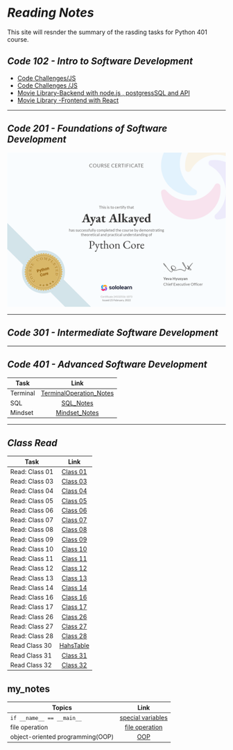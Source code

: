 # ***Reading Notes***
This site will resnder the summary of the rasding tasks for Python 401 course.
## *Code 102 - Intro to Software Development*
- [Code Challenges/JS](https://github.com/ayat93a/solving-problem)
- [Code Challenges /JS](https://github.com/ayat93a/Prep-Challenges)
- [Movie Library-Backend with node.js , postgressSQL and API](https://github.com/ayat93a/Movies-Library)
- [Movie Library -Frontend with React](https://github.com/ayat93a/Netflix-Clone)
___
## *Code 201 - Foundations of Software Development*
![](cert-24532556-1073.png)
___
## *Code 301 - Intermediate Software Development*
___
## *Code 401 - Advanced Software Development*
| Task  | Link |
|----------|:-------------:|
| Terminal  |[TerminalOperation_Notes](./Terminal_operation.md)|
| SQL      | [SQL_Notes](./SQL.md)|
| Mindset     | [Mindset_Notes](./Mindset.md)|



___
## *Class Read*
| Task  | Link |
|----------|:-------------:|
|Read: Class 01|[Class 01](./Read:Class01.md)|
|Read: Class 03|[Class 03](./ReadClass03.md)|
|Read: Class 04|[Class 04](./Read%3AClass04.md)|
|Read: Class 05|[Class 05](./Linked_list_big_O.md)
|Read: Class 06|[Class 06](./class06.md)
|Read: Class 07|[Class 07](./ReadClass07.md)|
|Read: Class 08|[Class 08](./Class%2008.md)
|Read: Class 09|[Class 09](./READ09.md)
|Read: Class 10|[Class 10](./Read%3AClass_10.md)
|Read: Class 11|[Class 11](./Class_11.md)
|Read: Class 12|[Class 12](./class12.md)
|Read: Class 13|[Class 13](./CLASS13.md)
|Read: Class 14|[Class 14](./Class%2014.md)
|Read: Class 16|[Class 16](./Class16.md)
|Read: Class 17|[Class 17](./class17.md)
|Read: Class 26|[Class 26](./Read26.md)
|Read: Class 27|[Class 27](./Read27.md)
|Read: Class 28|[Class 28](./Read28.md)
|Read  Class 30|[HahsTable](./hashtable.md)
|Read  Class 31|[Class 31](./Class31.md)
|Read  Class 32|[Class 32](./class32.md)
## my_notes
| Topics  | Link |
|----------|:-------------:|
|`if __name__ == __main__` | [special variables](./special%20_variables.md)|
|file operation|[file operation](./file_oprtation.md)|
|object-oriented programming(OOP)|[OOP](./OOP)|
